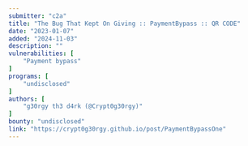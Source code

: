 ```yaml
---
submitter: "c2a"
title: "The Bug That Kept On Giving :: PaymentBypass :: QR CODE"
date: "2023-01-07"
added: "2024-11-03"
description: ""
vulnerabilities: [
    "Payment bypass"
]
programs: [
    "undisclosed"
]
authors: [
    "g30rgy th3 d4rk (@Crypt0g30rgy)"
]
bounty: "undisclosed"
link: "https://crypt0g30rgy.github.io/post/PaymentBypassOne"
---
```




